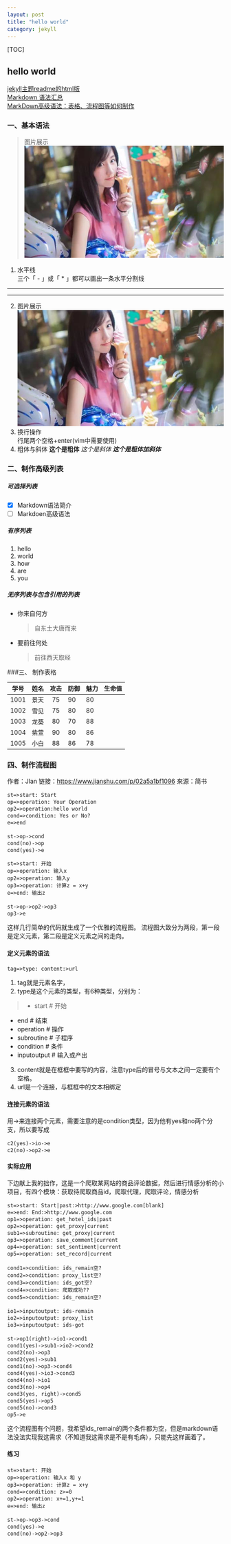 ```yaml
---
layout: post
title: "hello world"
category: jekyll
---
```


[TOC]

## hello world

[jekyll主题readme的html版](/webpages/README.html)  
[Markdown 语法汇总](https://blog.csdn.net/liubingzhao/article/details/79512393)  
[MarkDown高级语法：表格、流程图等如何制作](https://jingyan.baidu.com/article/8275fc8671073a46a03cf6f5.html)  

### 一、基本语法

>图片展示
![aa](/images/mv.png "图片标题")

1. 水平线  
三个「 - 」或「 * 」都可以画出一条水平分割线

-----
***
2. 图片展示
  ![jpeg图片](/images/mv.jpeg  "妹子")
3. 换行操作  
  行尾两个空格+enter(vim中需要使用)
4. 粗体与斜体
  **这个是粗体** 
  *这个是斜体* 
  ***这个是粗体加斜体***

### 二、制作高级列表

##### 可选择列表

- [x] Markdown语法简介
- [ ] Markdoen高级语法

##### 有序列表

1.    hello
2. world
3. how
4. are
5. you  

##### 无序列表与包含引用的列表
- 你来自何方

    > 自东土大唐而来  

- 要前往何处

    > 前往西天取经

###三、 制作表格  

|学号  |  姓名  |   攻击|防御 |魅力 | 生命值 |
|------| ------: |:------:|------|------|------|
|1001  | 景天| 75| 90 | 80 | |
| 1002| 雪见|75 | 80 | 80 | |
|1003 | 龙葵| 80 | 70 | 88 | |
| 1004 | 紫萱 | 90 | 80 | 86 | |
| 1005 | 小白 | 88 | 86 | 78 | |



### 四、制作流程图

作者：Jlan
链接：https://www.jianshu.com/p/02a5a1bf1096
來源：简书

```flow
st=>start: Start
op=>operation: Your Operation
op2=>operation:hello world
cond=>condition: Yes or No?
e=>end

st->op->cond
cond(no)->op
cond(yes)->e

```

```flow
st=>start: 开始
op=>operation: 输入x
op2=>operation: 输入y
op3=>operation: 计算z = x+y
e=>end: 输出z

st->op->op2->op3
op3->e
```
这样几行简单的代码就生成了一个优雅的流程图。
流程图大致分为两段，第一段是定义元素，第二段是定义元素之间的走向。  
#### 定义元素的语法
```
tag=>type: content:>url
```
 1. tag就是元素名字，
 2. type是这个元素的类型，有6种类型，分别为：

 >- start # 开始
 - end           # 结束
 - operation     # 操作
 - subroutine    # 子程序
 - condition     # 条件
 - inputoutput   # 输入或产出

3. content就是在框框中要写的内容，注意type后的冒号与文本之间一定要有个空格。
4. url是一个连接，与框框中的文本相绑定  

#### 连接元素的语法
用->来连接两个元素，需要注意的是condition类型，因为他有yes和no两个分支，所以要写成
```
c2(yes)->io->e
c2(no)->op2->e
```

#### 实际应用
下边献上我的拙作，这是一个爬取某网站的商品评论数据，然后进行情感分析的小项目，有四个模块：获取待爬取商品id，爬取代理，爬取评论，情感分析

```flow
st=>start: Start|past:>http://www.google.com[blank]
e=>end: End:>http://www.google.com
op1=>operation: get_hotel_ids|past
op2=>operation: get_proxy|current
sub1=>subroutine: get_proxy|current
op3=>operation: save_comment|current
op4=>operation: set_sentiment|current
op5=>operation: set_record|current

cond1=>condition: ids_remain空?
cond2=>condition: proxy_list空?
cond3=>condition: ids_got空?
cond4=>condition: 爬取成功??
cond5=>condition: ids_remain空?

io1=>inputoutput: ids-remain
io2=>inputoutput: proxy_list
io3=>inputoutput: ids-got

st->op1(right)->io1->cond1
cond1(yes)->sub1->io2->cond2
cond2(no)->op3
cond2(yes)->sub1
cond1(no)->op3->cond4
cond4(yes)->io3->cond3
cond4(no)->io1
cond3(no)->op4
cond3(yes, right)->cond5
cond5(yes)->op5
cond5(no)->cond3
op5->e
```

这个流程图有个问题，我希望ids_remain的两个条件都为空，但是markdown语法没法实现我这需求（不知道我这需求是不是有毛病），只能先这样画着了。

#### 练习
```flow
st=>start: 开始
op=>operation: 输入x 和 y
op3=>operation: 计算z = x+y
cond=>condition: z>=0
op2=>operation: x+=1,y+=1
e=>end: 输出z

st->op->op3->cond
cond(yes)->e
cond(no)->op2->op3
```



